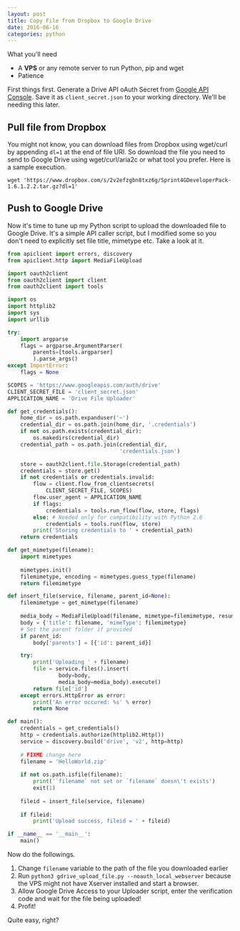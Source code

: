 ```yaml
---
layout: post
title: Copy File from Dropbox to Google Drive
date: 2016-06-16
categories: python
---
```


What you'll need

* A __VPS__ or any remote server to run Python, pip and wget
* Patience

First things first. Generate a Drive API oAuth Secret from [Google API Console](https://console.developers.google.com). Save it as `client_secret.json` to your working directory. We'll be needing this later.

## Pull file from Dropbox

You might not know, you can download files from Dropbox using wget/curl by appending `dl=1` at the end of file URI. So download the file you need to send to Google Drive using wget/curl/aria2c or what tool you prefer. Here is a sample execution.

`wget 'https://www.dropbox.com/s/2v2efzgbn8txz6g/Sprint4GDeveloperPack-1.6.1.2.2.tar.gz?dl=1'`

## Push to Google Drive

Now it's time to tune up my Python script to upload the downloaded file to Google Drive. It's a simple API caller script, but I modified some so you don't need to explicitly set file title, mimetype etc. Take a look at it.

```python
from apiclient import errors, discovery
from apiclient.http import MediaFileUpload

import oauth2client
from oauth2client import client
from oauth2client import tools

import os
import httplib2
import sys
import urllib

try:
    import argparse
    flags = argparse.ArgumentParser(
        parents=[tools.argparser]
        ).parse_args()
except ImportError:
    flags = None

SCOPES = 'https://www.googleapis.com/auth/drive'
CLIENT_SECRET_FILE = 'client_secret.json'
APPLICATION_NAME = 'Drive File Uploader'

def get_credentials():
    home_dir = os.path.expanduser('~')
    credential_dir = os.path.join(home_dir, '.credentials')
    if not os.path.exists(credential_dir):
        os.makedirs(credential_dir)
    credential_path = os.path.join(credential_dir,
                                   'credentials.json')

    store = oauth2client.file.Storage(credential_path)
    credentials = store.get()
    if not credentials or credentials.invalid:
        flow = client.flow_from_clientsecrets(
            CLIENT_SECRET_FILE, SCOPES)
        flow.user_agent = APPLICATION_NAME
        if flags:
            credentials = tools.run_flow(flow, store, flags)
        else: # Needed only for compatibility with Python 2.6
            credentials = tools.run(flow, store)
        print('Storing credentials to ' + credential_path)
    return credentials

def get_mimetype(filename):
    import mimetypes
    
    mimetypes.init()
    filemimetype, encoding = mimetypes.guess_type(filename)
    return filemimetype

def insert_file(service, filename, parent_id=None):
    filemimetype = get_mimetype(filename)
    
    media_body = MediaFileUpload(filename, mimetype=filemimetype, resumable=True)
    body = {'title': filename, 'mimeType': filemimetype}
    # Set the parent folder if provided
    if parent_id:
        body['parents'] = [{'id': parent_id}]

    try:
        print('Uploading ' + filename)
        file = service.files().insert(
                body=body,
                media_body=media_body).execute()
        return file['id']
    except errors.HttpError as error:
        print('An error occured: %s' % error)
        return None

def main():
    credentials = get_credentials()
    http = credentials.authorize(httplib2.Http())
    service = discovery.build('drive', 'v2', http=http)
    
    # FIXME change here
    filename = 'HelloWorld.zip'
    
    if not os.path.isfile(filename):
        print('`filename` not set or `filename` doesn\'t exists')
        exit(1)
    
    fileid = insert_file(service, filename)
    
    if fileid:
        print('Upload success, fileid = ' + fileid)

if __name__ == '__main__':
    main()
```

Now do the followings.

1. Change `filename` variable to the path of the file you downloaded earlier
2. Run `python3 gdrive_upload_file.py --noauth_local_webserver` because the VPS might not have Xserver installed and start a browser.
3. Allow Google Drive Access to your Uploader script, enter the verification code and wait for the file being uploaded!
4. Profit!

Quite easy, right?
